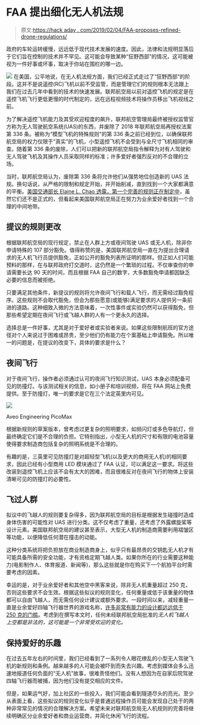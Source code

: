 # FAA 提出细化无人机法规

> 原文:[https://hack aday . com/2019/02/04/FAA-proposes-refined-drone-regulations/](https://hackaday.com/2019/02/04/faa-proposes-refined-drone-regulations/)

政府的车轮运转缓慢，远远低于现代技术发展的速度。因此，法律和法规明显落后于它们旨在控制的技术并不罕见。这可能会导致某种“狂野西部”的情况，这可能被视为一件好事或坏事，取决于你站在围栏的哪一边。

[![](../Images/da286fb9c8ff7d2f55b33e01b509ff36.png)](https://hackaday.com/wp-content/uploads/2016/01/racingdrone.png) 在美国，公平地说，在无人机法规方面，我们已经正式走过了“狂野西部”的阶段。这并不是说遥控(RC)飞机以前不受监管，而是管理它们的规则根本无法跟上我们在过去几年中看到的技术的快速发展。联邦航空局以前对遥控飞机的规定是在遥控飞机飞行更低更慢的时代制定的，远在远程视频技术将操作员移出飞机视线之前。

为了解决遥控飞机能力及其受欢迎程度的飙升，联邦航空管理局最终被授权监管官方称为无人驾驶航空系统(UAS)的东西，并废除了 2018 年联邦航空局再授权法案第 336 条。被称为“模型飞机的特殊规则”的第 336 条之前已经到位，以确保联邦航空局的权力仅限于“真实”的飞机，小型遥控飞机不会受到与全尺寸飞机相同的审查。随着第 336 条的废除，人们可以把新的联邦航空局指令解释为对有人驾驶和无人驾驶飞机及其操作人员采取同样的标准；许多爱好者强烈反对的不合理的立场。

当时，联邦航空局认为，废除第 336 条将允许他们从强势地位创造新的 UAS 法规。换句话说，从严格的限制和规定开始，并开始削减，直到找到一个大家都满意的平衡。[美国交通部长 Elaine L. Chao 透露，第一个完善的规则正在制定中](https://www.transportation.gov/briefing-room/transportation-research-board-annual-meeting-washington-dc)，虽然它们还不是正式的，但看起来美国联邦航空局正在努力为业余爱好者找到一个合理的中间地带。

## 提议的规则更改

根据联邦航空局的现行规定，禁止在人群上方或夜间驾驶 UAS 或无人机，除非你申请特殊的 107 部分豁免。值得称赞的是，美国联邦航空局一直在为提出合理请求的无人机飞行员提供豁免，正如公开的豁免列表所证明的那样。但正如人们可能预料的那样，在与联邦政府打交道时，这仍然是一个繁琐的过程。不仅审查你的申请需要长达 90 天的时间，而且根据 FAA 自己的数字，大多数豁免申请都因缺乏必要的信息而被拒绝。

只要满足其他条件，新提议的规则将允许夜间飞行和载人飞行，而无需经过豁免程序。这些规则不会取代豁免，但会为那些愿意(或能够)满足要求的人提供另一条前进的道路。这种细致入微的方法意味着，一次性事件或实验仍然可以获得豁免，但那些希望定期在夜间飞行或飞越人群的人有一个更永久的选择。

选择总是一件好事，尤其是对于爱好者或实验者来说。如果这些限制航班的官方途径对个人来说过于困难或昂贵，至少他们仍有能力在个案基础上申请豁免。所以唯一的问题是，在提议的改变下，具体的要求是什么？

## 夜间飞行

对于夜间飞行，操作者必须通过认可的夜间飞行知识测试，UAS 本身必须配备可见的防撞灯。与该测试相关的信息，如小册子和培训视频，将在 FAA 网站上免费提供。至于防撞灯，唯一的要求是它在三个法定英里内可见。

[![](../Images/d82c5e24e5f656ac3b19872604f129de.png)](https://hackaday.com/wp-content/uploads/2019/01/drone2k19_strobe.jpg)

Aveo Engineering PicoMax

根据新规则的草案版本，曾考虑过更复杂的照明要求，如频闪灯或多色导航灯，但最终确定它们是不合理的负担。它特别指出，小型无人机的尺寸和有限的电池容量使得要求制造商包括复杂的照明系统是不合理的。

有趣的是，三英里可见防撞灯是对超轻型飞机(以及更大的商用无人机)的相同要求，因此已经有小型商用 LED 模块通过了 FAA 认证，可以满足这一要求。将这些改装到遥控飞机上应该不会有太大的困难，而且很难反对在夜间飞行的物体上安装清晰可见的防撞灯的必要性。

## 飞过人群

拟议中的飞越人的规则要复杂得多，因为联邦航空局的目标是根据发生碰撞时造成身体伤害的可能性对 UAS 进行分类。这不仅考虑了重量，还考虑了外露螺旋桨等设计元素。美国联邦航空局的建议甚至表示，大型无人机的制造商需要利用褶皱区等功能，以便降低任何潜在撞击的动能。

这种分类系统将把负担放在商业制造商身上，似乎只有最昂贵的交钥匙无人机才有可能具备所需的安全功能，才有资格定期飞越人类。如果你所在的行业需要这种能力(电影制作人、体育报道、新闻等)，那么这些就是你在购买下一个航拍平台时需要考虑的因素。

幸运的是，对于业余爱好者和其他空中黑客来说，除非无人机重量超过 250 克，否则这些要求不会生效。根据这些拟议的规则变化，任何重量或低于该重量的物体都可以自由飞越人，而无需任何设计建议或额外要求。一段时间以来，减轻重量一直是业余爱好四轴飞行器世界的游戏名称，[许多非常有能力的设计都远远低于 250 克的门槛](https://hackaday.com/2017/01/05/the-worlds-lightest-brushless-fpv-quadcopter/)。考虑到在撰写本文时，任何未经联邦航空局批准的*无人机飞越人上空都是非法的，这可能是一个非常受欢迎的变化。*

## 保持爱好的乐趣

在过去五年左右的时间里，我们已经看到了一系列令人眼花缭乱的小型无人驾驶飞机的新规则和条例。越来越多的人可能会被吓到而失去兴趣。考虑到媒体会多么迅速地报道任何负面的“无人机”故事，很难责怪他们。没有人想因为在自家后院驾驶四轴飞行器而被捕，因为他们没有提交相应的文件。

但是，如果运气好，加上社区的一些投入，我们可能会看到隧道尽头的亮光。至少从表面上看，这些拟议的规则变化似乎是普通远程操作员可能会发现自己处于的两种非常常见的情况的合理解决方案。希望未来对联邦航空局无人机规则的完善将继续明确区分业余爱好者和商业运营商，并简化休闲飞行的流程。
